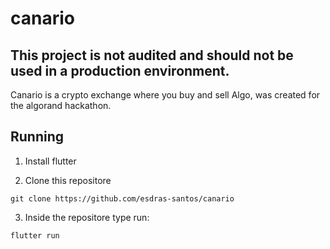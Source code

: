 # canario

## This project is not audited and should not be used in a production environment.

Canario is a crypto exchange where you buy and sell Algo, was created for the algorand hackathon.

## Running

1. Install flutter

2. Clone this repositore

```shell
git clone https://github.com/esdras-santos/canario
```

3. Inside the repositore type run: 
```shell
flutter run
```

